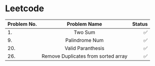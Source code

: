 # Leetcode
| Problem No.    | Problem Name      | Status        |
| :------------  |   :---:           | --------:     |
| 1.             | Two Sum           |       ✅      |
| 9.             | Palindrome Num    |       ✅       | 
| 20.             | Valid Paranthesis   |       ✅       | 
| 26.            | Remove Duplicates from sorted array   |       ✅       |